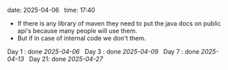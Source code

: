 date: 2025-04-06  
time: 17:40  

- If there is any library of maven they need to put the java docs on public api's because many people will use them.
- But if in case of internal code we don't them.

Day 1 : done *2025-04-06*  
Day 3 : done *2025-04-09*  
Day 7 : done *2025-04-13*  
Day 21: done *2025-04-27*
